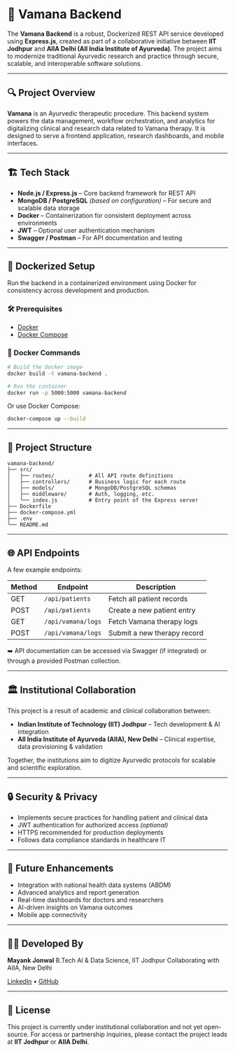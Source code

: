 
# 🧪 Vamana Backend

The **Vamana Backend** is a robust, Dockerized REST API service developed using **Express.js**, created as part of a collaborative initiative between **IIT Jodhpur** and **AIIA Delhi (All India Institute of Ayurveda)**. The project aims to modernize traditional Ayurvedic research and practice through secure, scalable, and interoperable software solutions.

---

## 🔍 Project Overview

**Vamana** is an Ayurvedic therapeutic procedure. This backend system powers the data management, workflow orchestration, and analytics for digitalizing clinical and research data related to Vamana therapy. It is designed to serve a frontend application, research dashboards, and mobile interfaces.

---

## 🏗️ Tech Stack

- **Node.js / Express.js** – Core backend framework for REST API
- **MongoDB / PostgreSQL** *(based on configuration)* – For secure and scalable data storage
- **Docker** – Containerization for consistent deployment across environments
- **JWT** – Optional user authentication mechanism
- **Swagger / Postman** – For API documentation and testing

---

## 🐳 Dockerized Setup

Run the backend in a containerized environment using Docker for consistency across development and production.

### 🛠️ Prerequisites

- [Docker](https://www.docker.com/get-started)
- [Docker Compose](https://docs.docker.com/compose/)

### 🧾 Docker Commands

```bash
# Build the Docker image
docker build -t vamana-backend .

# Run the container
docker run -p 5000:5000 vamana-backend
````

Or use Docker Compose:

```bash
docker-compose up --build
```

---

## 📁 Project Structure

```
vamana-backend/
├── src/
│   ├── routes/           # All API route definitions
│   ├── controllers/      # Business logic for each route
│   ├── models/           # MongoDB/PostgreSQL schemas
│   ├── middleware/       # Auth, logging, etc.
│   └── index.js          # Entry point of the Express server
├── Dockerfile
├── docker-compose.yml
├── .env
└── README.md
```

---

## 🌐 API Endpoints

A few example endpoints:

| Method | Endpoint           | Description                 |
| ------ | ------------------ | --------------------------- |
| GET    | `/api/patients`    | Fetch all patient records   |
| POST   | `/api/patients`    | Create a new patient entry  |
| GET    | `/api/vamana/logs` | Fetch Vamana therapy logs   |
| POST   | `/api/vamana/logs` | Submit a new therapy record |

➡️ API documentation can be accessed via Swagger (if integrated) or through a provided Postman collection.

---

## 🏛️ Institutional Collaboration

This project is a result of academic and clinical collaboration between:

* **Indian Institute of Technology (IIT) Jodhpur** – Tech development & AI integration
* **All India Institute of Ayurveda (AIIA), New Delhi** – Clinical expertise, data provisioning & validation

Together, the institutions aim to digitize Ayurvedic protocols for scalable and scientific exploration.

---

## 🔒 Security & Privacy

* Implements secure practices for handling patient and clinical data
* JWT authentication for authorized access *(optional)*
* HTTPS recommended for production deployments
* Follows data compliance standards in healthcare IT

---

## 📌 Future Enhancements

* Integration with national health data systems (ABDM)
* Advanced analytics and report generation
* Real-time dashboards for doctors and researchers
* AI-driven insights on Vamana outcomes
* Mobile app connectivity

---

## 🧑‍💻 Developed By

**Mayank Jonwal**
B.Tech AI & Data Science, IIT Jodhpur
Collaborating with AIIA, New Delhi

[LinkedIn](https://www.linkedin.com/in/mayankjonwal) • [GitHub](https://github.com/<your-username>)

---

## 📄 License

This project is currently under institutional collaboration and not yet open-source. For access or partnership inquiries, please contact the project leads at **IIT Jodhpur** or **AIIA Delhi**.


